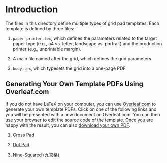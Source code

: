 # Introduction

The files in this directory define multiple types of grid pad templates. Each
template is defined by three files:

1. `paper-printer.tex`, which defines the parameters related to the target paper
   type (e.g., a4 vs. letter, landscape vs. portrait) and the production printer
   (e.g., unprintable margin).

2. A main file named after the grid, which defines the grid parameters.

3. `body.tex`, which typesets the grid into a one-page PDF.

## Generating Your Own Template PDFs Using Overleaf.com

If you do not have LaTeX on your computer, you can use
[Overleaf.com](https://overleaf.com) to generate your own template PDFs. Click
on one of the following links and you will be presented with a new document on
Overleaf.com. You can then use your browser to edit the source code of the
template. Once you are happy with the result, you can also [download your own
PDF](https://www.overleaf.com/learn/how-to/Exporting_your_work_from_Overleaf).

1. [Cross Pad]()

2. [Dot Pad]()

3. [Nine-Squared (九宫格)]()
